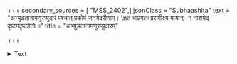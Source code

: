 +++
secondary_sources = [ "MSS_2402",]
jsonClass = "Subhaashita"
text = "अभ्युन्नतानामणुरप्युदारं पश्चात् प्रकोपं जनयेदरीणाम्।  \nतं चाप्रमत्तः प्रसमीक्ष्य यायान्- न नाशयेद् दृष्टमदृष्टहेतोः॥"
title = "अभ्युन्नतानामणुरप्युदारम्"

+++

<details><summary>Text</summary>

अभ्युन्नतानामणुरप्युदारं पश्चात् प्रकोपं जनयेदरीणाम्।  
तं चाप्रमत्तः प्रसमीक्ष्य यायान्- न नाशयेद् दृष्टमदृष्टहेतोः॥
</details>

